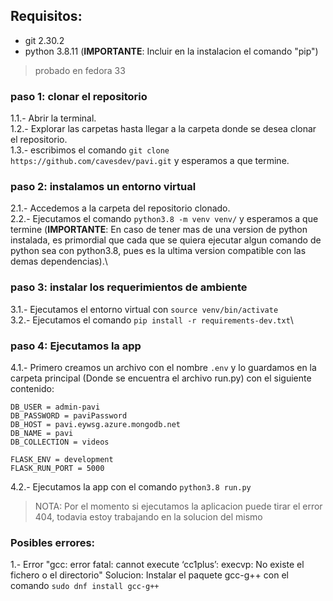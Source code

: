 ## Requisitos:
* git 2.30.2 
* python 3.8.11 (**IMPORTANTE**: Incluir en la instalacion el comando "pip")

> probado en fedora 33

### paso 1: clonar el repositorio
1.1.- Abrir la terminal.\
1.2.- Explorar las carpetas hasta llegar a la carpeta donde se desea clonar el repositorio.\
1.3.- escribimos el comando `git clone https://github.com/cavesdev/pavi.git` y esperamos a que termine.

### paso 2: instalamos un entorno virtual
2.1.- Accedemos a la carpeta del repositorio clonado.\
2.2.- Ejecutamos el comando `python3.8 -m venv venv/` y esperamos a que termine (**IMPORTANTE**: En caso de tener mas de una version de python instalada, es primordial que cada que se quiera ejecutar algun comando de python sea con python3.8, pues es la ultima version compatible con las demas dependencias).\


### paso 3: instalar los requerimientos de ambiente
3.1.- Ejecutamos el entorno virtual con `source venv/bin/activate`\
3.2.- Ejecutamos el comando `pip install -r requirements-dev.txt`\

### paso 4: Ejecutamos la app
4.1.- Primero creamos un archivo con el nombre `.env` y lo guardamos en la carpeta principal (Donde se encuentra el archivo run.py) con el siguiente contenido:
```
DB_USER = admin-pavi
DB_PASSWORD = paviPassword
DB_HOST = pavi.eywsg.azure.mongodb.net
DB_NAME = pavi
DB_COLLECTION = videos

FLASK_ENV = development
FLASK_RUN_PORT = 5000
```
4.2.- Ejecutamos la app con el comando `python3.8 run.py`

> NOTA: Por el momento si ejecutamos la aplicacion puede tirar el error 404, todavia estoy trabajando en la solucion del mismo


### Posibles errores:
1.- Error "gcc: error fatal: cannot execute ‘cc1plus’: execvp: No existe el fichero o el directorio"
Solucion: Instalar el paquete gcc-g++ con el comando `sudo dnf install gcc-g++`
